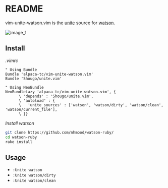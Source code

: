 # README

vim-unite-watson.vim is the [unite](https://github.com/Shougo/unite.vim) source for [watson](https://github.com/nhmood/watson-ruby).

![image_1](https://f.cloud.github.com/assets/1688137/1641452/32061070-5855-11e3-98e1-c02c4973611f.gif)

## Install

*.vimrc*

```vim
" Using Bundle
Bundle 'alpaca-tc/vim-unite-watson.vim'
Bundle 'Shougo/unite.vim'

" Using NeoBundle
NeoBundleLazy 'alpaca-tc/vim-unite-watson.vim', {
      \ 'depends' : 'Shougo/unite.vim',
      \ 'autoload' : {
      \   'unite_sources' : ['watson', 'watson/dirty', 'watson/clean', 'watson/current_file'],
      \ }}
```

*Install watson*

```sh
git clone https://github.com/nhmood/watson-ruby/
cd watson-ruby
rake install
```

## Usage

- `:Unite watson`
- `:Unite watson/dirty`
- `:Unite watson/clean`
